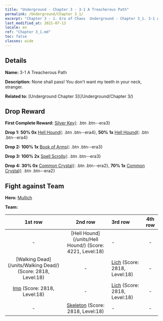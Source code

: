 ```yaml
---
title: "Underground - Chapter 3 - 3-1 A Treacherous Path"
permalink: /Underground/Chapter 3_1/
excerpt: "Chapter 3 - 1. Era of Chaos  Underground - Chapter 3_1. 3-1 A Treacherous Path"
last_modified_at: 2021-07-13
locale: en
ref: "Chapter 3_1.md"
toc: false
classes: wide
---
```


## Details

 **Name:** 3-1 A Treacherous Path

 **Description:** None shall pass! You don't want my teeth in your neck, stranger.

 **Related to:** [Underground Chapter 3](/Underground/Chapter 3/)

## Drop Reward

 **First Complete Reward:** [Silver Key](/Items/con_693/){: .btn .btn--era3}

 **Drop 1:** **50% 0x** [Hell Hound](/Items/unt_228/){: .btn .btn--era4}, **50% 1x** [Hell Hound](/Items/unt_228/){: .btn .btn--era4}

 **Drop 2:** **100% 1x** [Book of Arms](/Items/mat_18/){: .btn .btn--era3}

 **Drop 3:** **100% 2x** [Spell Scrolls](/Items/con_694/){: .btn .btn--era3}

 **Drop 4:** **30% 0x** [Common Crystal](/Items/mat_11/){: .btn .btn--era2}, **70% 1x** [Common Crystal](/Items/mat_11/){: .btn .btn--era2}


## Fight against Team
 **Hero:** [Mullich](/heroes/Mullich/)

 **Team:**


  | 1st row | 2nd row | 3rd row | 4th row |
  |:----:|:----:|:----|:----:|
  | - | [Hell Hound](/units/Hell Hound/) (Score: 4221, Level:18)  | - | - |
  | [Walking Dead](/units/Walking Dead/) (Score: 2818, Level:18)  | - | [Lich](/units/Lich/) (Score: 2818, Level:18)  | - |
  | [Imp](/units/Imp/) (Score: 2818, Level:18)  | - | [Lich](/units/Lich/) (Score: 2818, Level:18)  | - |
  | - | [Skeleton](/units/Skeleton/) (Score: 2818, Level:18)  | - | - |


